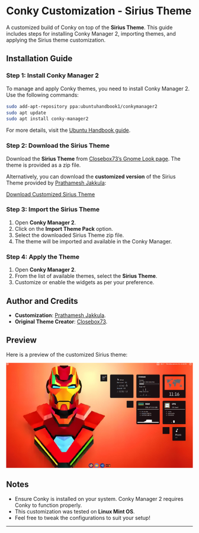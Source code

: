 # Conky Customization - Sirius Theme

A customized build of Conky on top of the **Sirius Theme**. This guide includes steps for installing Conky Manager 2, importing themes, and applying the Sirius theme customization.

## Installation Guide

### Step 1: Install Conky Manager 2
To manage and apply Conky themes, you need to install Conky Manager 2. Use the following commands:

```bash
sudo add-apt-repository ppa:ubuntuhandbook1/conkymanager2
sudo apt update
sudo apt install conky-manager2
```

For more details, visit the [Ubuntu Handbook guide](https://ubuntuhandbook.org/index.php/2020/07/install-conky-manager-ubuntu-20-04-lts/).

### Step 2: Download the Sirius Theme
Download the **Sirius Theme** from [Closebox73’s Gnome Look page](https://www.gnome-look.org/p/1854716). The theme is provided as a zip file.

Alternatively, you can download the **customized version** of the Sirius Theme provided by [Prathamesh Jakkula](#):

[Download Customized Sirius Theme](Sirius.zip)

### Step 3: Import the Sirius Theme
1. Open **Conky Manager 2**.
2. Click on the **Import Theme Pack** option.
3. Select the downloaded Sirius Theme zip file.
4. The theme will be imported and available in the Conky Manager.

### Step 4: Apply the Theme
1. Open **Conky Manager 2**.
2. From the list of available themes, select the **Sirius Theme**.
3. Customize or enable the widgets as per your preference.

## Author and Credits
- **Customization**: [Prathamesh Jakkula](#).
- **Original Theme Creator**: [Closebox73](https://www.gnome-look.org/p/1854716).

## Preview
Here is a preview of the customized Sirius theme:

![Sirius Theme Preview](public/image.png)

## Notes
- Ensure Conky is installed on your system. Conky Manager 2 requires Conky to function properly.
- This customization was tested on **Linux Mint OS**.
- Feel free to tweak the configurations to suit your setup!

---